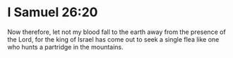 # I Samuel 26:20

Now therefore, let not my blood fall to the earth away from the presence of the Lord, for the king of Israel has come out to seek a single flea like one who hunts a partridge in the mountains.
